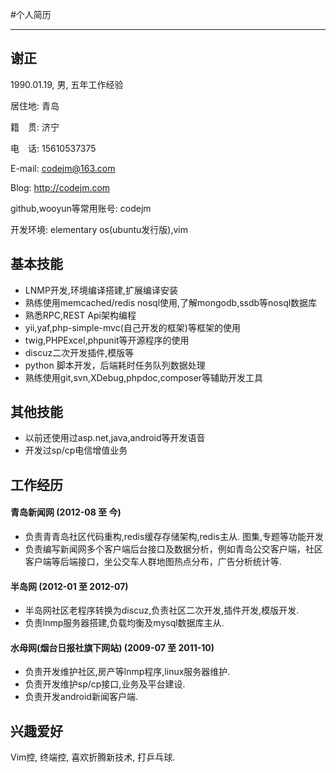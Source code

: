 #个人简历


----------


## 谢正

1990.01.19, 男, 五年工作经验

居住地: 青岛

籍　贯: 济宁

电　话: 15610537375

E-mail: codejm@163.com

Blog: http://codejm.com

github,wooyun等常用账号: codejm

开发环境: elementary os(ubuntu发行版),vim

## 基本技能

* LNMP开发,环境编译搭建,扩展编译安装
* 熟练使用memcached/redis nosql使用,了解mongodb,ssdb等nosql数据库
* 熟悉RPC,REST Api架构编程
* yii,yaf,php-simple-mvc(自己开发的框架)等框架的使用
* twig,PHPExcel,phpunit等开源程序的使用
* discuz二次开发插件,模版等
* python 脚本开发，后端耗时任务队列数据处理
* 熟练使用git,svn,XDebug,phpdoc,composer等辅助开发工具

## 其他技能

* 以前还使用过asp.net,java,android等开发语音
* 开发过sp/cp电信增值业务

## 工作经历

#### 青岛新闻网 (2012-08 至 今)

* 负责青青岛社区代码重构,redis缓存存储架构,redis主从. 图集,专题等功能开发
* 负责编写新闻网多个客户端后台接口及数据分析，例如青岛公交客户端，社区客户端等后端接口，坐公交车人群地图热点分布，广告分析统计等.

#### 半岛网 (2012-01 至 2012-07)

* 半岛网社区老程序转换为discuz,负责社区二次开发,插件开发,模版开发.
* 负责lnmp服务器搭建,负载均衡及mysql数据库主从.

#### 水母网(烟台日报社旗下网站) (2009-07 至 2011-10)

* 负责开发维护社区,房产等lnmp程序,linux服务器维护.
* 负责开发维护sp/cp接口,业务及平台建设.
* 负责开发android新闻客户端.

## 兴趣爱好

Vim控, 终端控, 喜欢折腾新技术, 打乒乓球.
